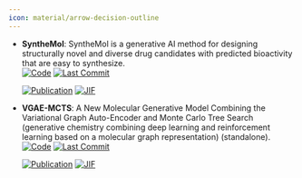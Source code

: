 ```yaml
---
icon: material/arrow-decision-outline
---
```





- **SyntheMol**: SyntheMol is a generative AI method for designing structurally novel and diverse drug candidates with predicted bioactivity that are easy to synthesize.  
    [![Code](https://img.shields.io/github/stars/swansonk14/SyntheMol?style=for-the-badge&logo=github)](https://github.com/swansonk14/SyntheMol) 
    [![Last Commit](https://img.shields.io/github/last-commit/swansonk14/SyntheMol?style=for-the-badge&logo=github)](https://github.com/swansonk14/SyntheMol) 

    [![Publication](https://img.shields.io/badge/Publication-Citations:38-blue?style=for-the-badge&logo=bookstack)](https://doi.org/10.1038/s42256-024-00809-7) 
    [![JIF](https://img.shields.io/badge/Impact_Factor-18.80-purple?style=for-the-badge&logo=academia)](https://doi.org/10.1038/s42256-024-00809-7)



- **VGAE-MCTS**: A New Molecular Generative Model Combining the Variational Graph Auto-Encoder and Monte Carlo Tree Search (generative chemistry combining deep learning and reinforcement learning based on a molecular graph representation) (standalone).  
    [![Code](https://img.shields.io/github/stars/clinfo/VGAE-MCTS?style=for-the-badge&logo=github)](https://github.com/clinfo/VGAE-MCTS) 
    [![Last Commit](https://img.shields.io/github/last-commit/clinfo/VGAE-MCTS?style=for-the-badge&logo=github)](https://github.com/clinfo/VGAE-MCTS) 

    [![Publication](https://img.shields.io/badge/Publication-Citations:8-blue?style=for-the-badge&logo=bookstack)](https://doi.org/10.1021/acs.jcim.3c01220) 
    [![JIF](https://img.shields.io/badge/Impact_Factor-5.60-purple?style=for-the-badge&logo=academia)](https://doi.org/10.1021/acs.jcim.3c01220)


